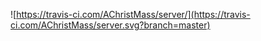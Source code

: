 ![https://travis-ci.com/AChristMass/server/](https://travis-ci.com/AChristMass/server.svg?branch=master)
